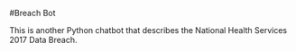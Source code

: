 #Breach Bot

This is another Python chatbot that describes the National Health Services 2017 Data Breach.
